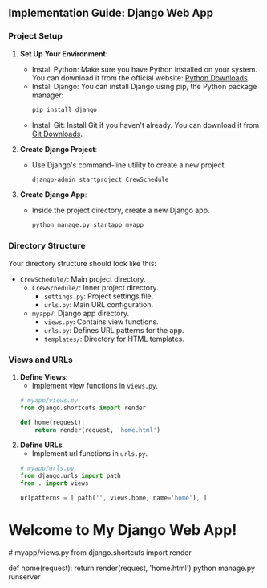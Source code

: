 ## Implementation Guide: Django Web App

### Project Setup


1. **Set Up Your Environment**:
   - Install Python: Make sure you have Python installed on your system. You can download it from the official website: [Python Downloads](https://www.python.org/downloads/).
   - Install Django: You can install Django using pip, the Python package manager:
     ```bash
     pip install django
     ```
   - Install Git: Install Git if you haven't already. You can download it from [Git Downloads](https://git-scm.com/downloads).

2. **Create Django Project**:
   - Use Django's command-line utility to create a new project.
     ```bash
     django-admin startproject CrewSchedule
     ```

3. **Create Django App**:
   - Inside the project directory, create a new Django app.
     ```bash
     python manage.py startapp myapp
     ```

### Directory Structure

Your directory structure should look like this:


- `CrewSchedule/`: Main project directory.
  - `CrewSchedule/`: Inner project directory.
    - `settings.py`: Project settings file.
    - `urls.py`: Main URL configuration.
  - `myapp/`: Django app directory.
    - `views.py`: Contains view functions.
    - `urls.py`: Defines URL patterns for the app.
    - `templates/`: Directory for HTML templates.
  

### Views and URLs

1. **Define Views**:
   - Implement view functions in `views.py`.
   ```python
   # myapp/views.py
   from django.shortcuts import render

   def home(request):
       return render(request, 'home.html')

2. **Define URLs**
   - Implement url functions in `urls.py`.
   ```python
   # myapp/urls.py
   from django.urls import path
   from . import views

   urlpatterns = [ path('', views.home, name='home'), ]
<!-- myapp/templates/home.html -->
<!DOCTYPE html>
<html lang="en">
<head>
    <meta charset="UTF-8">
    <meta name="viewport" content="width=device-width, initial-scale=1.0">
    <title>Home Page</title>
</head>
<body>
    <h1>Welcome to My Django Web App!</h1>
    <!-- Add more HTML content as needed -->
</body>
</html>
# myapp/views.py
from django.shortcuts import render

def home(request):
    return render(request, 'home.html')
python manage.py runserver
